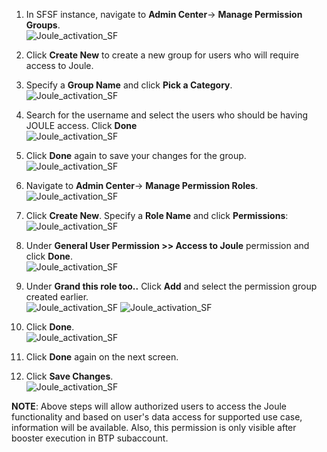 1. In SFSF instance, navigate to **Admin Center**-> **Manage Permission Groups**.</br>
![Joule_activation_SF](1Permission_Group.jpg)

3. Click **Create New** to create a new group for users who will require access to Joule.
4. Specify a **Group Name** and click **Pick a Category**.</br>
![Joule_activation_SF](2Group_Name.jpg)

5. Search for the username and select the users who should be having JOULE access. Click **Done**</br>
![Joule_activation_SF](2Group_user.jpg)

6. Click **Done** again to save your changes for the group.</br>
![Joule_activation_SF](3Save_Changes.jpg)

7. Navigate to **Admin Center**-> **Manage Permission Roles**.</br>
![Joule_activation_SF](4Role_Create.jpg)

8. Click **Create New**.  Specify a **Role Name** and click **Permissions**:</br>
![Joule_activation_SF](5Role_name.jpg)

9. Under **General User Permission >> Access to Joule** permission and click **Done**.</br>
![Joule_activation_SF](1Joule_Access.jpg)

10. Under **Grand this role too..** Click **Add** and select the permission group created earlier.</br> 
![Joule_activation_SF](6Group_Add.jpg) 
![Joule_activation_SF](7Select_Group.jpg)

11. Click **Done**.</br>
![Joule_activation_SF](8group_added.jpg)

13. Click **Done** again on the next screen. 
14. Click **Save Changes**.</br>
![Joule_activation_SF](9Save_Changes.jpg)

**NOTE**: Above steps will allow authorized users to access the Joule functionality and based on user's data access for supported use case, information will be available. Also, this permission is only visible after booster execution in BTP subaccount.

